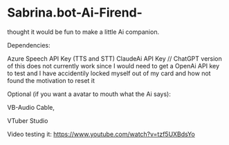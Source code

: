 # Sabrina.bot-Ai-Firend-
thought it would be fun to make a little Ai companion.

Dependencies: 

  Azure Speech API Key (TTS and STT)
  ClaudeAi API Key // ChatGPT version of this does not currently work since I would need to get a OpenAi API key to test and I have accidentily locked myself out of my card and how not found the motivation to reset it

  Optional (if you want a avatar to mouth what the Ai says):
    
  VB-Audio Cable,
    
  VTuber Studio
  

Video testing it: 
https://www.youtube.com/watch?v=tzf5UXBdsYo 
